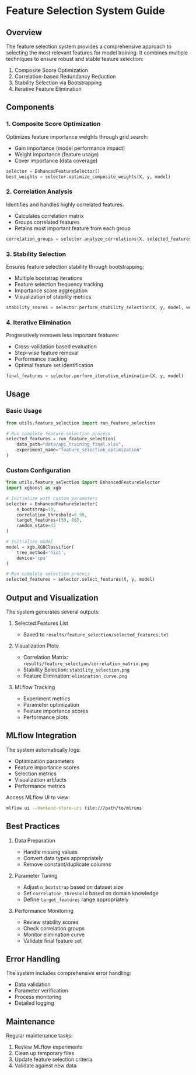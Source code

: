 # Feature Selection System Guide

## Overview

The feature selection system provides a comprehensive approach to selecting the most relevant features for model training. It combines multiple techniques to ensure robust and stable feature selection:

1. Composite Score Optimization
2. Correlation-based Redundancy Reduction
3. Stability Selection via Bootstrapping
4. Iterative Feature Elimination

## Components

### 1. Composite Score Optimization

Optimizes feature importance weights through grid search:
- Gain importance (model performance impact)
- Weight importance (feature usage)
- Cover importance (data coverage)

```python
selector = EnhancedFeatureSelector()
best_weights = selector.optimize_composite_weights(X, y, model)
```

### 2. Correlation Analysis

Identifies and handles highly correlated features:
- Calculates correlation matrix
- Groups correlated features
- Retains most important feature from each group

```python
correlation_groups = selector.analyze_correlations(X, selected_features)
```

### 3. Stability Selection

Ensures feature selection stability through bootstrapping:
- Multiple bootstrap iterations
- Feature selection frequency tracking
- Importance score aggregation
- Visualization of stability metrics

```python
stability_scores = selector.perform_stability_selection(X, y, model, weights)
```

### 4. Iterative Elimination

Progressively removes less important features:
- Cross-validation based evaluation
- Step-wise feature removal
- Performance tracking
- Optimal feature set identification

```python
final_features = selector.perform_iterative_elimination(X, y, model)
```

## Usage

### Basic Usage

```python
from utils.feature_selection import run_feature_selection

# Run complete feature selection process
selected_features = run_feature_selection(
    data_path="data/api_training_final.xlsx",
    experiment_name="feature_selection_optimization"
)
```

### Custom Configuration

```python
from utils.feature_selection import EnhancedFeatureSelector
import xgboost as xgb

# Initialize with custom parameters
selector = EnhancedFeatureSelector(
    n_bootstrap=10,
    correlation_threshold=0.90,
    target_features=(50, 80),
    random_state=42
)

# Initialize model
model = xgb.XGBClassifier(
    tree_method='hist',
    device='cpu'
)

# Run complete selection process
selected_features = selector.select_features(X, y, model)
```

## Output and Visualization

The system generates several outputs:

1. Selected Features List
   - Saved to `results/feature_selection/selected_features.txt`

2. Visualization Plots
   - Correlation Matrix: `results/feature_selection/correlation_matrix.png`
   - Stability Selection: `stability_selection.png`
   - Feature Elimination: `elimination_curve.png`

3. MLflow Tracking
   - Experiment metrics
   - Parameter optimization
   - Feature importance scores
   - Performance plots

## MLflow Integration

The system automatically logs:
- Optimization parameters
- Feature importance scores
- Selection metrics
- Visualization artifacts
- Performance metrics

Access MLflow UI to view:
```bash
mlflow ui --backend-store-uri file:///path/to/mlruns
```

## Best Practices

1. Data Preparation
   - Handle missing values
   - Convert data types appropriately
   - Remove constant/duplicate columns

2. Parameter Tuning
   - Adjust `n_bootstrap` based on dataset size
   - Set `correlation_threshold` based on domain knowledge
   - Define `target_features` range appropriately

3. Performance Monitoring
   - Review stability scores
   - Check correlation groups
   - Monitor elimination curve
   - Validate final feature set

## Error Handling

The system includes comprehensive error handling:
- Data validation
- Parameter verification
- Process monitoring
- Detailed logging

## Maintenance

Regular maintenance tasks:
1. Review MLflow experiments
2. Clean up temporary files
3. Update feature selection criteria
4. Validate against new data 